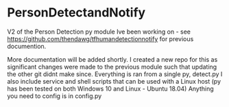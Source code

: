 # PersonDetectandNotify
V2 of the Person Detection py module Ive been working on - see https://github.com/thendawg/tfhumandetectionnotify for previous documention.

More documentation will be added shortly. 
I created a new repo for this as significant changes were made to the previous module such that updating the other git didnt make since.
Everything is ran from a single py, detect.py
I also include service and shell scripts that can be used with a Linux host (py has been tested on both Windows 10 and Linux - Ubuntu 18.04)
Anything you need to config is in config.py

